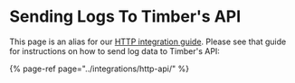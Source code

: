 # Sending Logs To Timber's API

This page is an alias for our [HTTP integration guide](../integrations/http-api/). Please see that guide for instructions on how to send log data to Timber's API:

{% page-ref page="../integrations/http-api/" %}

